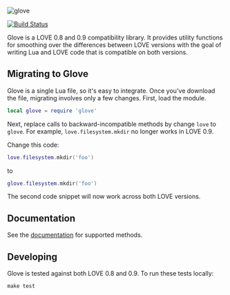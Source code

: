 ![glove](http://i.imgur.com/ziiJIX6.png)

[![Build Status](https://travis-ci.org/stackmachine/glove.png?branch=master)](https://travis-ci.org/stackmachine/glove)

Glove is a LOVE 0.8 and 0.9 compatibility library. It provides utility
functions for smoothing over the differences between LOVE versions with the
goal of writing Lua and LOVE code that is compatible on both versions.

## Migrating to Glove

Glove is a single Lua file, so it's easy to integrate. Once you've download the
file, migrating involves only a few changes. First, load the module.

```lua
local glove = require 'glove'
```

Next, replace calls to backward-incompatible methods by change `love` to
`glove`. For example, `love.filesystem.mkdir` no longer works in LOVE 0.9. 

Change this code:

```lua
love.filesystem.mkdir('foo')
```

to

```lua
glove.filesystem.mkdir('foo')
```

The second code snippet will now work across both LOVE versions.

## Documentation

See the [documentation](https://github.com/stackmachine/glove/wiki/Supported-Methods-and-Modules) for supported methods.

## Developing

Glove is tested against both LOVE 0.8 and 0.9. To run these tests locally:

    make test
